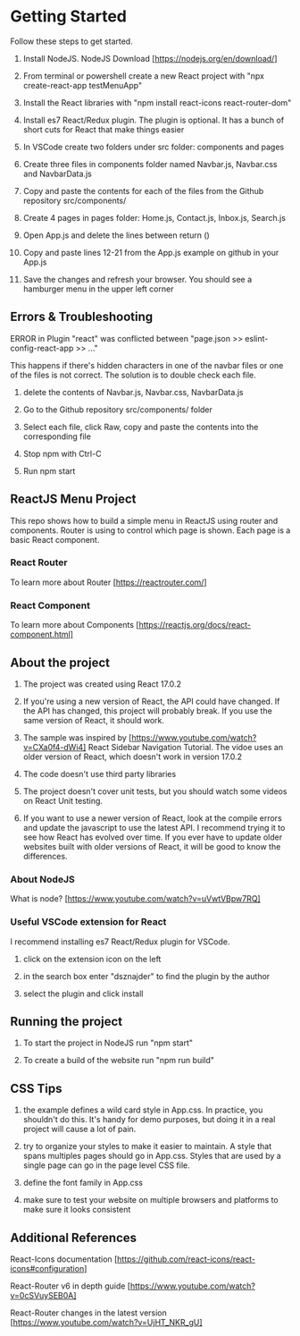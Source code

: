 # Getting Started

Follow these steps to get started.

1. Install NodeJS. NodeJS Download [https://nodejs.org/en/download/]

2. From terminal or powershell create a new React project with "npx create-react-app testMenuApp"

3. Install the React libraries with "npm install react-icons react-router-dom"

4. Install es7 React/Redux plugin. The plugin is optional. It has a bunch of short cuts for React that make things easier

5. In VSCode create two folders under src folder: components and pages

6. Create three files in components folder named Navbar.js, Navbar.css and NavbarData.js

7. Copy and paste the contents for each of the files from the Github repository src/components/

8. Create 4 pages in pages folder: Home.js, Contact.js, Inbox.js, Search.js

9. Open App.js and delete the lines between return ()

10. Copy and paste lines 12-21 from the App.js example on github in your App.js

11. Save the changes and refresh your browser. You should see a hamburger menu in the upper left corner


## Errors & Troubleshooting

ERROR in Plugin "react" was conflicted between "page.json >> eslint-config-react-app >> ..."

This happens if there's hidden characters in one of the navbar files or one of the files is not correct. The solution is to double check each file.

1. delete the contents of Navbar.js, Navbar.css, NavbarData.js

2. Go to the Github repository src/components/ folder

3. Select each file, click Raw, copy and paste the contents into the corresponding file

4. Stop npm with Ctrl-C

5. Run npm start

## ReactJS Menu Project

This repo shows how to build a simple menu in ReactJS using router and components. Router is using to control which page is shown. Each page is a basic React component.

### React Router

To learn more about Router [https://reactrouter.com/]

### React Component

To learn more about Components [https://reactjs.org/docs/react-component.html]

## About the project

1. The project was created using React 17.0.2

2. If you're using a new version of React, the API could have changed. If the API has changed, this project will probably break. If you use the same version of React, it should work.

3. The sample was inspired by [https://www.youtube.com/watch?v=CXa0f4-dWi4] React Sidebar Navigation Tutorial. The vidoe uses an older version of React, which doesn't work in version 17.0.2

4. The code doesn't use third party libraries

5. The project doesn't cover unit tests, but you should watch some videos on React Unit testing.

6. If you want to use a newer version of React, look at the compile errors and update the javascript to use the latest API. I recommend trying it to see how React has evolved over time. If you ever have to update older websites built with older versions of React, it will be good to know the differences. 

### About NodeJS

What is node? [https://www.youtube.com/watch?v=uVwtVBpw7RQ]

### Useful VSCode extension for React

I recommend installing es7 React/Redux plugin for VSCode.

1. click on the extension icon on the left

2. in the search box enter "dsznajder" to find the plugin by the author

3. select the plugin and click install


## Running the project

1. To start the project in NodeJS run "npm start"

2. To create a build of the website run "npm run build"

## CSS Tips

1. the example defines a wild card style in App.css. In practice, you shouldn't do this. It's handy for demo purposes, but doing it in a real project will cause a lot of pain.

2. try to organize your styles to make it easier to maintain. A style that spans multiples pages should go in App.css. Styles that are used by a single page can go in the page level CSS file.

3. define the font family in App.css

4. make sure to test your website on multiple browsers and platforms to make sure it looks consistent

## Additional References

React-Icons documentation [https://github.com/react-icons/react-icons#configuration]

React-Router v6 in depth guide [https://www.youtube.com/watch?v=0cSVuySEB0A]

React-Router changes in the latest version [https://www.youtube.com/watch?v=UjHT_NKR_gU]